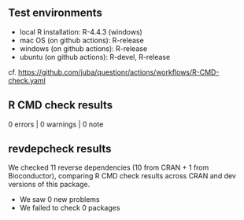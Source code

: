 ## Test environments

* local R installation: R-4.4.3 (windows)
* mac OS (on github actions): R-release
* windows (on github actions): R-release
* ubuntu (on github actions): R-devel, R-release

cf. https://github.com/juba/questionr/actions/workflows/R-CMD-check.yaml

## R CMD check results

0 errors | 0 warnings | 0 note

## revdepcheck results

We checked 11 reverse dependencies (10 from CRAN + 1 from Bioconductor), comparing R CMD check results across CRAN and dev versions of this package.

 * We saw 0 new problems
 * We failed to check 0 packages
 
